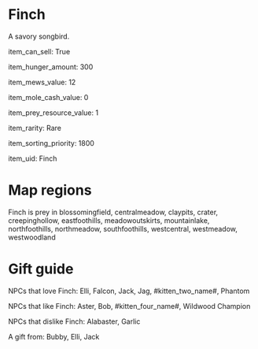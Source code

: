 # Finch

A savory songbird.

item_can_sell: True

item_hunger_amount: 300

item_mews_value: 12

item_mole_cash_value: 0

item_prey_resource_value: 1

item_rarity: Rare

item_sorting_priority: 1800

item_uid: Finch

# Map regions

Finch is prey in blossomingfield, centralmeadow, claypits, crater, creepinghollow, eastfoothills, meadowoutskirts, mountainlake, northfoothills, northmeadow, southfoothills, westcentral, westmeadow, westwoodland

# Gift guide

NPCs that love Finch: Elli, Falcon, Jack, Jag, #kitten_two_name#, Phantom

NPCs that like Finch: Aster, Bob, #kitten_four_name#, Wildwood Champion

NPCs that dislike Finch: Alabaster, Garlic

A gift from: Bubby, Elli, Jack